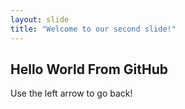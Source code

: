 ```yaml
---
layout: slide
title: "Welcome to our second slide!"
---
```

## Hello World From GitHub
Use the left arrow to go back!
